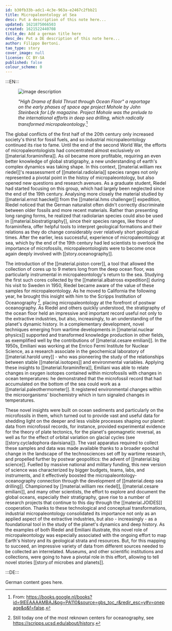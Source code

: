 ```yaml
---
id: b30fb33b-adc1-4c3e-963a-e2467c2fbb21
title: Micropaleontology at Sea
desc: Put a description of this note here...
updated: 1621875066503
created: 1621522440708
title_de: Add a german title here
desc_de: Put a DE description of this note here...
author: Filippo Bertoni.
tao_type: story
cover_image: null
license: CC BY-SA
published: false
colour_scheme: 0
---
```


:::EN:::

<figure>

![image description](/images/filo/Steinbeck-mohole-life.png)

<figcaption>

_"High Drama of Bold Thrust through Ocean Floor" a reportage on the early phases of space age project Mohole by John Steinbeck for Life magazine. Project Mohole was the prelude to the international efforts in deep sea drilling, which radically transformed micropaleontology._[^1] 

</figcaption>
</figure>

The global conflicts of the first half of the 20th century only increased society's thirst for fossil fuels, and so industrial micropaleontology continued its rise to fame. Until the end of the second World War, the efforts of micropaleontologists had concentrated almost exclusively on [[material.foraminifera]]. As oil became more profitable, requiring an even better knowledge of global stratigraphy, a new understanding of earth's complex dynamics was taking shape. In this context, [[material.william rex riedel]]'s reassessment of [[material.radiolaria]] species ranges not only represented a pivotal point in the histoy of micropaleontology, but also opened new questions and research avenues. As a graduate student, Riedel had started focusing on this group, which had largely been neglected since the end of the 19th century. Analysing more closely the material studied by [[material.ernst haeckel]] from the [[material.hms challenger]] expedition, Riedel noticed that the German naturalist often didn't correctly discriminate between older fossils and more recent materials. Rather than presenting long ranging forms, he realized that radiolarian species could also be used in [[material.biostratigraphy]], since their species ranges, like those of foraminifera, offer helpful tools to interpret geological formations and their relations as they do change considerably over relatively short geological times. After the earlier, less successful, experience of micropaleontology at sea, which by the end of the 19th century had led scientists to overlook the importance of microfossils, micropaleontologists were to become once again deeply involved with [[story.oceanography]]. 

The introduction of the [[material.piston corer]], a tool that allowed the collection of cores up to 9 meters long from the deep ocean floor, was particularly instrumental in micropaleontology's return to the sea. Studying the first such cores collected by the [[material.albatross expedition]] during his visit to Sweden in 1950, Riedel became aware of the value of these samples for micropaleontology. As he moved to California the following year, he brought this insight with him to the Scripps Institution of Oceanography [^2], placing micropaleontology at the forefront of postwar oceanography. As Riedel and others quickly understood, the stratigraphy of the ocean floor held an impressive and important record useful not only to the extractive industries, but also, increasingly, to an understanding of the planet's dynamic history. In a complementary development, novel techniques emerging from wartime developments in [[material.nuclear physics]] supported and transformed knowledge production in other fields, as exemplified well by the contributions of [[material.cesare emiliani]]. In the 1950s, Emiliani was working at the Enrico Fermi Institute for Nuclear Science, as a research associate in the geochemical laboratory of [[material.harold urey]] - who was pioneering the study of the relationships between stable [[material.isotopes]] and environmental variables. Applying these insights to [[material.foraminifera]], Emiliani was able to relate changes in oxygen isotopes contained within microfossils with changes in ocean temperatures: he demonstrated that the microfossil record that had accumulated on the bottom of the sea could work as a [[material.paleothermometer]]. It registered environmental changes within the microorganisms' biochemistry which in turn signaled changes in temperatures.

These novel insights were built on ocean sediments and particularly on the microfossils in them, which turned out to provide vast and useful data for shedding light on the deeper and less visible processes shaping our planet: data from microfossil records, for instance, provided experimental evidence for the theory of plate tectonics, for the planet's geomagnetic reversal, as well as for the effect of orbital variation on glacial cycles (see [[story.cycladophora davisiana]]). The vast apparatus required to collect these samples and data was made available thanks to a broader epochal change in the landscape of the technosciences set off by wartime research, and propelled further by postwar geopolitics: the advent of [[material.big science]]. Fuelled by massive national and military funding, this new version of science was characterized by bigger budgets, teams, labs, and instruments, and it effectively boosted the micropaleontology-oceanography connection through the development of [[material.deep sea drilling]]. Championed by [[material.william rex riedel]], [[material.cesare emiliani]], and many other scientists, the effort to explore and document the global oceans, especially their stratigraphy, gave rise to a number of research projects that continue to this day through the [[material.JOIDES]] cooperation. Thanks to these technological and conceptual transformations, industrial micropaleontology consolidated its importance not only as an applied aspect of the extractive industries, but also - increasingly - as a foundational tool in the study of the planet's dynamics and deep history. As the examples of both Riedel and Emiliani illustrate, this novel role of micropaleontology was especially associated with the ongoing effort to map Earth's history and its geological strata and resources. But, for this mapping to succeed, an impressive variety of data from different sources needed to be collected an interrelated. Museums, and other scientific institutions and collections, were going to have a pivotal role in this effort, allowing to tell novel stories [[story.of microbes and planets]].


[^1]: From: https://books.google.nl/books?id=9lEEAAAAMBAJ&pg=PA110&source=gbs_toc_r&redir_esc=y#v=onepage&q&f=false.

[^2]: Still today one of the most reknown centers for oceanography, see https://scripps.ucsd.edu/about/history.

<!-- And this allows us to leave notes to the others that are not visible in the preview. -->

:::DE:::

German content goes here.
